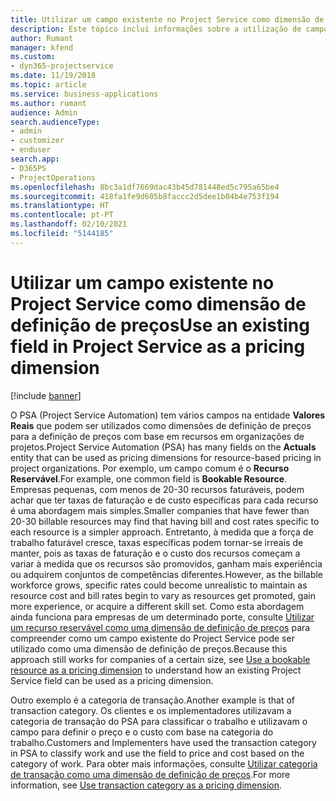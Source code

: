 ```yaml
---
title: Utilizar um campo existente no Project Service como dimensão de definição de preços
description: Este tópico inclui informações sobre a utilização de campos existentes do Project Service como dimensões de definição de preços.
author: Rumant
manager: kfend
ms.custom:
- dyn365-projectservice
ms.date: 11/19/2018
ms.topic: article
ms.service: business-applications
ms.author: rumant
audience: Admin
search.audienceType:
- admin
- customizer
- enduser
search.app:
- D365PS
- ProjectOperations
ms.openlocfilehash: 8bc3a1df7669dac43b45d781448ed5c795a65be4
ms.sourcegitcommit: 418fa1fe9d605b8faccc2d5dee1b04b4e753f194
ms.translationtype: HT
ms.contentlocale: pt-PT
ms.lasthandoff: 02/10/2021
ms.locfileid: "5144185"
---
```

# <a name="use-an-existing-field-in-project-service-as-a-pricing-dimension"></a><span data-ttu-id="745a6-103">Utilizar um campo existente no Project Service como dimensão de definição de preços</span><span class="sxs-lookup"><span data-stu-id="745a6-103">Use an existing field in Project Service as a pricing dimension</span></span>

[!include [banner](../includes/psa-now-project-operations.md)]

<span data-ttu-id="745a6-104">O PSA (Project Service Automation) tem vários campos na entidade **Valores Reais** que podem ser utilizados como dimensões de definição de preços para a definição de preços com base em recursos em organizações de projetos.</span><span class="sxs-lookup"><span data-stu-id="745a6-104">Project Service Automation (PSA) has many fields on the **Actuals** entity that can be used as pricing dimensions for resource-based pricing in project organizations.</span></span> <span data-ttu-id="745a6-105">Por exemplo, um campo comum é o **Recurso Reservável**.</span><span class="sxs-lookup"><span data-stu-id="745a6-105">For example, one common field is **Bookable Resource**.</span></span> <span data-ttu-id="745a6-106">Empresas pequenas, com menos de 20-30 recursos faturáveis, podem achar que ter taxas de faturação e de custo específicas para cada recurso é uma abordagem mais simples.</span><span class="sxs-lookup"><span data-stu-id="745a6-106">Smaller companies that have fewer than 20-30 billable resources may find that having bill and cost rates specific to each resource is a simpler approach.</span></span> <span data-ttu-id="745a6-107">Entretanto, à medida que a força de trabalho faturável cresce, taxas específicas podem tornar-se irreais de manter, pois as taxas de faturação e o custo dos recursos começam a variar à medida que os recursos são promovidos, ganham mais experiência ou adquirem conjuntos de competências diferentes.</span><span class="sxs-lookup"><span data-stu-id="745a6-107">However, as the billable workforce grows, specific rates could become unrealistic to maintain as resource cost and bill rates begin to vary as resources get promoted, gain more experience, or acquire a different skill set.</span></span> <span data-ttu-id="745a6-108">Como esta abordagem ainda funciona para empresas de um determinado porte, consulte [Utilizar um recurso reservável como uma dimensão de definição de preços](bookable-resource-pricing-dimension.md) para compreender como um campo existente do Project Service pode ser utilizado como uma dimensão de definição de preços.</span><span class="sxs-lookup"><span data-stu-id="745a6-108">Because this approach still works for companies of a certain size, see [Use a bookable resource as a pricing dimension](bookable-resource-pricing-dimension.md) to understand how an existing Project Service field can be used as a pricing dimension.</span></span>

<span data-ttu-id="745a6-109">Outro exemplo é a categoria de transação.</span><span class="sxs-lookup"><span data-stu-id="745a6-109">Another example is that of transaction category.</span></span> <span data-ttu-id="745a6-110">Os clientes e os implementadores utilizavam a categoria de transação do PSA para classificar o trabalho e utilizavam o campo para definir o preço e o custo com base na categoria do trabalho.</span><span class="sxs-lookup"><span data-stu-id="745a6-110">Customers and Implementers have used the transaction category in PSA to classify work and use the field to price and cost based on the category of work.</span></span> <span data-ttu-id="745a6-111">Para obter mais informações, consulte [Utilizar categoria de transação como uma dimensão de definição de preços](transaction-category-pricing-dimension.md).</span><span class="sxs-lookup"><span data-stu-id="745a6-111">For more information, see [Use transaction category as a pricing dimension](transaction-category-pricing-dimension.md).</span></span>
